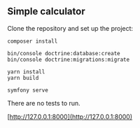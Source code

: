 ## Simple calculator

Clone the repository and set up the project:

```
composer install

bin/console doctrine:database:create
bin/console doctrine:migrations:migrate

yarn install
yarn build

symfony serve
```
There are no tests to run.

[http://127.0.0.1:8000](http://127.0.0.1:8000)
